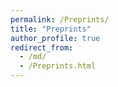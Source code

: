 ```yaml
---
permalink: /Preprints/
title: "Preprints"
author_profile: true
redirect_from: 
  - /md/
  - /Preprints.html
---
```


